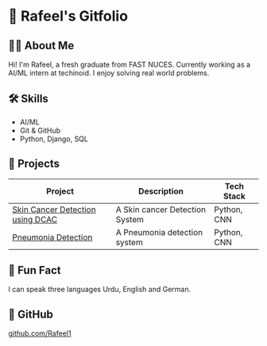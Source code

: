 # 🌟 Rafeel's Gitfolio

## 👩‍💻 About Me
Hi! I'm Rafeel, a fresh graduate from FAST NUCES. Currently working as a AI/ML intern at techinoid. I enjoy solving real world problems.
## 🛠️ Skills
- AI/ML
- Git & GitHub
- Python, Django, SQL

## 📂 Projects
| Project | Description | Tech Stack |
|--------|-------------|------------|
| [Skin Cancer Detection using DCAC](https://github.com/Rafeel1/Skin-Cancer-Detection-using-Double-Condenser-Attention-Condenser) | A Skin cancer Detection System | Python, CNN |
| [Pneumonia Detection](https://github.com/Rafeel1/Pneumonia-Detection-System) | A Pneumonia detection system | Python, CNN |

## 🧠 Fun Fact
I can speak three languages Urdu, English and German.

## 🔗 GitHub
[github.com/Rafeel1](https://github.com/Rafeel1)
